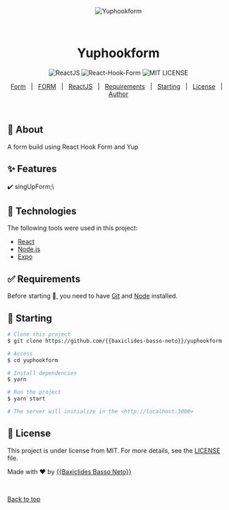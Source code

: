 <div align="center" id="top"> 
  <img src="./.github/app.gif" alt="Yuphookform" />

  &#xa0;

  <!-- <a href="https://yuphookform.netlify.app">Demo</a> -->
</div>

<h1 align="center">Yuphookform</h1>

<p align="center">
  <img alt="ReactJS" src="https://img.shields.io/github/languages/top/{{YOUR_GITHUB_USERNAME}}/yuphookform?color=56BEB8">

  <img alt="React-Hook-Form" src="https://img.shields.io/github/languages/count/{{YOUR_GITHUB_USERNAME}}/yuphookform?color=56BEB8">

 

  <img alt="MIT LICENSE" src="https://img.shields.io/github/license/{{YOUR_GITHUB_USERNAME}}/yuphookform?color=56BEB8">

  <!-- <img alt="Github issues" src="https://img.shields.io/github/issues/{{YOUR_GITHUB_USERNAME}}/yuphookform?color=56BEB8" /> -->

  <!-- <img alt="Github forks" src="https://img.shields.io/github/forks/{{YOUR_GITHUB_USERNAME}}/yuphookform?color=56BEB8" /> -->

  <!-- <img alt="Github stars" src="https://img.shields.io/github/stars/{{YOUR_GITHUB_USERNAME}}/yuphookform?color=56BEB8" /> -->
</p>

<!-- Status -->

<!-- <h4 align="center"> 
	🚧  Yuphookform 🚀 Under construction...  🚧
</h4> 

<hr> -->

<p align="center">
  <a href="#dart-about">Form</a> &#xa0; | &#xa0; 
  <a href="#sparkles-features">FORM</a> &#xa0; | &#xa0;
  <a href="#rocket-technologies">ReactJS</a> &#xa0; | &#xa0;
  <a href="#white_check_mark-requirements">Requirements</a> &#xa0; | &#xa0;
  <a href="#checkered_flag-starting">Starting</a> &#xa0; | &#xa0;
  <a href="#memo-license">License</a> &#xa0; | &#xa0;
  <a href="https://github.com/{{BAXICLIDES-BASS-NETO}}" target="_blank">Author</a>
</p>

<br>

## :dart: About ##

A form build using React Hook Form and Yup

## :sparkles: Features ##

:heavy_check_mark: singUpForm;\

## :rocket: Technologies ##

The following tools were used in this project:

- [React](https://pt-br.reactjs.org/)
- [Node.js](https://react-hook-form.com/)
- [Expo](https://www.npmjs.com/package/yup)


## :white_check_mark: Requirements ##

Before starting :checkered_flag:, you need to have [Git](https://git-scm.com) and [Node](https://nodejs.org/en/) installed.

## :checkered_flag: Starting ##

```bash
# Clone this project
$ git clone https://github.com/{{baxiclides-basso-neto}}/yuphookform

# Access
$ cd yuphookform

# Install dependencies
$ yarn

# Run the project
$ yarn start

# The server will initialize in the <http://localhost:3000>
```

## :memo: License ##

This project is under license from MIT. For more details, see the [LICENSE](LICENSE.md) file.


Made with :heart: by <a href="https://github.com/{{YOUR_GITHUB_USERNAME}}" target="_blank">{{Baxiclides Basso Neto}}</a>

&#xa0;

<a href="#top">Back to top</a>
